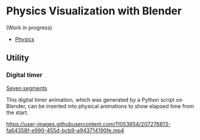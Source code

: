 # Physics Visualization with Blender

(Work in progress)

- [Physics](./Physics)

## Utility

### Digital timer

[Seven segments](Util/seven_segment.blend)

This digital timer animation, which was generated by a Python script on Blender, can be inserted into physical animations to show elapsed time from the start.

https://user-images.githubusercontent.com/11053654/207276813-fa64358f-e990-455d-bcb9-a943714190fe.mp4
